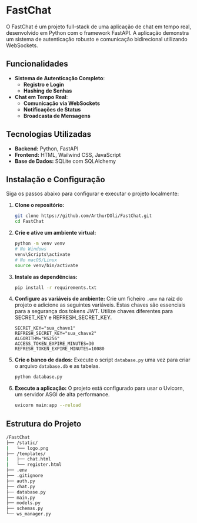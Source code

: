 # FastChat

O FastChat é um projeto full-stack de uma aplicação de chat em tempo real, desenvolvido em Python com o framework FastAPI. A aplicação demonstra um sistema de autenticação robusto e comunicação bidirecional utilizando WebSockets.

## Funcionalidades

- **Sistema de Autenticação Completo**:
  - **Registro e Login**
  - **Hashing de Senhas**
- **Chat em Tempo Real**:
  - **Comunicação via WebSockets**
  - **Notificações de Status**
  - **Broadcasta de Mensagens**

## Tecnologias Utilizadas

- **Backend:** Python, FastAPI
- **Frontend:** HTML, Wailwind CSS, JavaScript
- **Base de Dados:** SQLite com SQLAlchemy

## Instalação e Configuração

Siga os passos abaixo para configurar e executar o projeto localmente:

1.  **Clone o repositório:**

    ```bash
    git clone https://github.com/ArthurDOli/FastChat.git
    cd FastChat
    ```

2.  **Crie e ative um ambiente virtual:**

    ```bash
    python -m venv venv
    # No Windows
    venv\Scripts\activate
    # No macOS/Linux
    source venv/bin/activate
    ```

3.  **Instale as dependências:**

    ```bash
    pip install -r requirements.txt
    ```

4.  **Configure as variáveis de ambiente:**
    Crie um ficheiro `.env` na raiz do projeto e adicione as seguintes variáveis. Estas chaves são essenciais para a segurança dos tokens JWT. Utilize chaves diferentes para SECRET_KEY e REFRESH_SECRET_KEY.

    ```
    SECRET_KEY="sua_chave1"
    REFRESH_SECRET_KEY="sua_chave2"
    ALGORITHM="HS256"
    ACCESS_TOKEN_EXPIRE_MINUTES=30
    REFRESH_TOKEN_EXPIRE_MINUTES=10080
    ```

5.  **Crie o banco de dados:**
    Execute o script `database.py` uma vez para criar o arquivo `database.db` e as tabelas.

    ```bash
    python database.py
    ```

6.  **Execute a aplicação:**
    O projeto está configurado para usar o Uvicorn, um servidor ASGI de alta performance.
    ```bash
    uvicorn main:app --reload
    ```

## Estrutura do Projeto

```bash
/FastChat
├── /static/
|   └── logo.png
├── /templates/
|   ├── chat.html
|   └── register.html
├── .env
├── .gitignore
├── auth.py
├── chat.py
├── database.py
├── main.py
├── models.py
├── schemas.py
└── ws_manager.py
```
